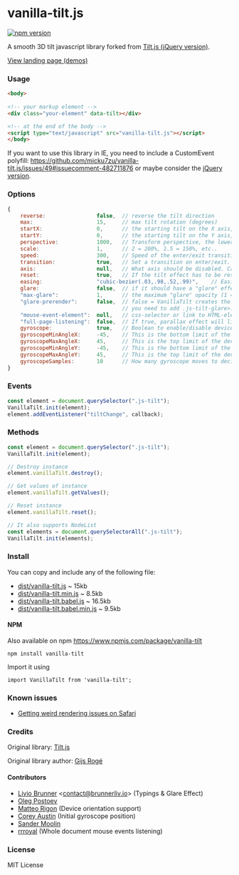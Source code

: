 # vanilla-tilt.js

[![npm version](https://badge.fury.io/js/vanilla-tilt.svg)](https://badge.fury.io/js/vanilla-tilt)

A smooth 3D tilt javascript library forked from [Tilt.js (jQuery version)](https://github.com/gijsroge/tilt.js).

[View landing page (demos)](https://micku7zu.github.io/vanilla-tilt.js/)

### Usage

```html
<body>
  
<!-- your markup element -->
<div class="your-element" data-tilt></div>

<!-- at the end of the body -->
<script type="text/javascript" src="vanilla-tilt.js"></script>
</body>
```

If you want to use this library in IE, you need to include a CustomEvent polyfill: https://github.com/micku7zu/vanilla-tilt.js/issues/49#issuecomment-482711876 or maybe consider the [jQuery version](https://github.com/gijsroge/tilt.js).
### Options
```js
{
    reverse:                false,  // reverse the tilt direction
    max:                    15,     // max tilt rotation (degrees)
    startX:                 0,      // the starting tilt on the X axis, in degrees.
    startY:                 0,      // the starting tilt on the Y axis, in degrees.
    perspective:            1000,   // Transform perspective, the lower the more extreme the tilt gets.
    scale:                  1,      // 2 = 200%, 1.5 = 150%, etc..
    speed:                  300,    // Speed of the enter/exit transition
    transition:             true,   // Set a transition on enter/exit.
    axis:                   null,   // What axis should be disabled. Can be X or Y.
    reset:                  true,   // If the tilt effect has to be reset on exit.
    easing:                 "cubic-bezier(.03,.98,.52,.99)",    // Easing on enter/exit.
    glare:                  false,  // if it should have a "glare" effect
    "max-glare":            1,      // the maximum "glare" opacity (1 = 100%, 0.5 = 50%)
    "glare-prerender":      false,  // false = VanillaTilt creates the glare elements for you, otherwise
                                    // you need to add .js-tilt-glare>.js-tilt-glare-inner by yourself
    "mouse-event-element":  null,   // css-selector or link to HTML-element what will be listen mouse events
    "full-page-listening":  false,  // If true, parallax effect will listen to mouse move events on the whole document, not only the selected element
    gyroscope:              true,   // Boolean to enable/disable device orientation detection,
    gyroscopeMinAngleX:     -45,    // This is the bottom limit of the device angle on X axis, meaning that a device rotated at this angle would tilt the element as if the mouse was on the left border of the element;
    gyroscopeMaxAngleX:     45,     // This is the top limit of the device angle on X axis, meaning that a device rotated at this angle would tilt the element as if the mouse was on the right border of the element;
    gyroscopeMinAngleY:     -45,    // This is the bottom limit of the device angle on Y axis, meaning that a device rotated at this angle would tilt the element as if the mouse was on the top border of the element;
    gyroscopeMaxAngleY:     45,     // This is the top limit of the device angle on Y axis, meaning that a device rotated at this angle would tilt the element as if the mouse was on the bottom border of the element;
    gyroscopeSamples:       10      // How many gyroscope moves to decide the starting position.
}
```

### Events
```js
const element = document.querySelector(".js-tilt");
VanillaTilt.init(element);
element.addEventListener("tiltChange", callback);
```

### Methods
```js
const element = document.querySelector(".js-tilt");
VanillaTilt.init(element);

// Destroy instance
element.vanillaTilt.destroy();

// Get values of instance
element.vanillaTilt.getValues();

// Reset instance
element.vanillaTilt.reset();

// It also supports NodeList
const elements = document.querySelectorAll(".js-tilt");
VanillaTilt.init(elements);
```

### Install
You can copy and include any of the following file:

* [dist/vanilla-tilt.js](https://raw.githubusercontent.com/micku7zu/vanilla-tilt.js/master/dist/vanilla-tilt.js) ~ 15kb
* [dist/vanilla-tilt.min.js](https://raw.githubusercontent.com/micku7zu/vanilla-tilt.js/master/dist/vanilla-tilt.min.js) ~ 8.5kb
* [dist/vanilla-tilt.babel.js](https://raw.githubusercontent.com/micku7zu/vanilla-tilt.js/master/dist/vanilla-tilt.babel.js) ~ 16.5kb
* [dist/vanilla-tilt.babel.min.js](https://raw.githubusercontent.com/micku7zu/vanilla-tilt.js/master/dist/vanilla-tilt.babel.min.js) ~ 9.5kb

#### NPM

Also available on npm https://www.npmjs.com/package/vanilla-tilt

```
npm install vanilla-tilt
```

Import it using

```
import VanillaTilt from 'vanilla-tilt';
```

### Known issues
- [Getting weird rendering issues on Safari](https://github.com/micku7zu/vanilla-tilt.js/issues/22)

### Credits

Original library: [Tilt.js](http://gijsroge.github.io/tilt.js/)

Original library author: [Gijs Rogé](https://twitter.com/GijsRoge)

#### Contributors

- [Livio Brunner](https://github.com/BrunnerLivio) <<a href="mailto:contact@brunnerliv.io">contact@brunnerliv.io</a>> (Typings & Glare Effect)
- [Oleg Postoev](https://github.com/Dok11)
- [Matteo Rigon](https://github.com/matteo-rigon) (Device orientation support)
- [Corey Austin](https://github.com/lazyhummingbird) (Initial gyroscope position)
- [Sander Moolin](https://github.com/SaFrMo)
- [rrroyal](https://github.com/rrroyal) (Whole document mouse events listening)

### License

MIT License
